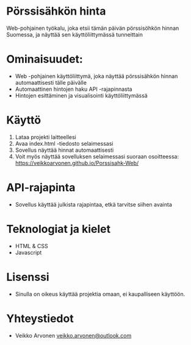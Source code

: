 # Pörssisähkön hinta
Web-pohjainen työkalu, joka etsii tämän päivän pörssisöhkön hinnan Suomessa, ja näyttää sen käyttöliittymässä tunneittain

# Ominaisuudet:
- Web -pohjainen käyttöliittymä, joka näyttää pörssisähkön hinnan automaattisesti tälle päivälle
- Automaattinen hintojen haku API -rajapinnasta
- Hintojen esittäminen ja visualisointi käyttöliittymässä

# Käyttö
1. Lataa projekti laitteellesi
2. Avaa index.html -tiedosto selaimessasi
3. Sovellus näyttää hinnat automaattisesti
4. Voit myös näyttää sovelluksen selaimessasi suoraan osoitteessa: https://veikkoarvonen.github.io/Porssisahk-Web/

# API-rajapinta
- Sovellus käyttää julkista rajapintaa, etkä tarvitse siihen avainta

# Teknologiat ja kielet
- HTML & CSS
- Javascript

# Lisenssi
- Sinulla on oikeus käyttää projektia omaan, ei kaupalliseen käyttöön.

# Yhteystiedot
- Veikko Arvonen  veikko.arvonen@outlook.com
